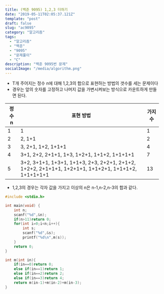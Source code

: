 ```yaml
---
title: (백준 9095) 1,2,3 더하기
date: "2019-05-11T02:05:37.121Z"
template: "post"
draft: false
slug: "ac9095"
category: "알고리즘"
tags:
  - "알고리즘"
  - "백준"
  - "9095"
  - "문제풀이"
  - "C"
description: "백준 9095번 문제"
socialImage: "/media/algorithm.png"
---
```



- T개 주어지는 정수 n에 대해 1,2,3의 합으로 표현하는 방법의 갯수를 세는 문제이다
- 경우는 앞의 숫자를 고정하고 나머지 값을 가변시켜보는 방식으로 카운트하게 만들면 된다.

|정수 n | 표현 방법 | 가지 수|
|---|---|---|
|1|1|1|
|2|2, 1+1|2|
|3|3, 2+1, 1+2, 1+1+1|4|
|4|3+1, 2+2, 2+1+1, 1+3, 1+2+1, 1+1+2, 1+1+1+1 |7|
|5|3+2, 3+1+1, 1+3+1, 1+1+3, 2+3, 2+2+1, 2+1+2, 1+2+2, 2+1+1+1, 1+2+1+1, 1+1+2+1, 1+1+1+2, 1+1+1+1+1|13|

- 1,2,3의 경우는 각자 값을 가지고 이상의 n은 n-1,n-2,n-3의 합과 같다.


```C
#include <stdio.h>

int main(void) {
	int n;
	scanf("%d",&n);
	if(n>11)return 0;
	for(int i=0;i<n;i++){
		int s;
		scanf("%d",&s);
		printf("%d\n",m(s));
	}
	return 0;
}

int m(int in){
	if(in==0)return 0;
	else if(in==1)return 1;
	else if(in==2)return 2;
	else if(in==3)return 4;
	return m(in-1)+m(in-2)+m(in-3);
}
```